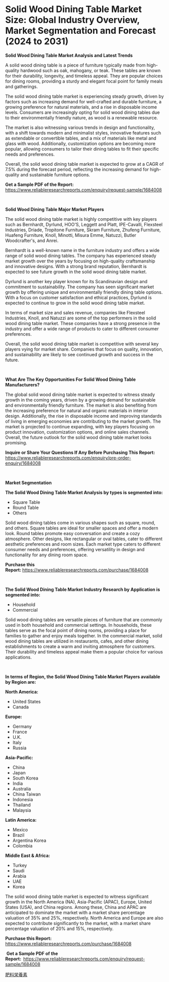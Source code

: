 <p><h1>Solid Wood Dining Table Market Size: Global Industry Overview, Market Segmentation and Forecast (2024 to 2031)</h1></p><p><strong>Solid Wood Dining Table Market Analysis and Latest Trends</strong></p>
<p><p>A solid wood dining table is a piece of furniture typically made from high-quality hardwood such as oak, mahogany, or teak. These tables are known for their durability, longevity, and timeless appeal. They are popular choices for dining rooms, providing a sturdy and elegant focal point for family meals and gatherings.</p><p>The solid wood dining table market is experiencing steady growth, driven by factors such as increasing demand for well-crafted and durable furniture, a growing preference for natural materials, and a rise in disposable income levels. Consumers are increasingly opting for solid wood dining tables due to their environmentally friendly nature, as wood is a renewable resource.</p><p>The market is also witnessing various trends in design and functionality, with a shift towards modern and minimalist styles, innovative features such as extendable or convertible tables, and a mix of materials like metal and glass with wood. Additionally, customization options are becoming more popular, allowing consumers to tailor their dining tables to fit their specific needs and preferences.</p><p>Overall, the solid wood dining table market is expected to grow at a CAGR of 7.5% during the forecast period, reflecting the increasing demand for high-quality and sustainable furniture options.</p></p>
<p><strong>Get a Sample PDF of the Report:&nbsp;</strong> <a href="https://www.reliableresearchreports.com/enquiry/request-sample/1684008">https://www.reliableresearchreports.com/enquiry/request-sample/1684008</a></p>
<p>&nbsp;</p>
<p><strong>Solid Wood Dining Table Major Market Players</strong></p>
<p><p>The solid wood dining table market is highly competitive with key players such as Bernhardt, Dyrlund, HOO'S, Leggett and Platt, IPE-Cavalli, Flexsteel Industries, Driade, Tropitone Furniture, Skram Furniture, Zhufeng Furniture, Huafeng Furniture, Knoll, Minotti, Misura Emme, Natuzzi, Butler Woodcrafter's, and Anrei.</p><p>Bernhardt is a well-known name in the furniture industry and offers a wide range of solid wood dining tables. The company has experienced steady market growth over the years by focusing on high-quality craftsmanship and innovative designs. With a strong brand reputation, Bernhardt is expected to see future growth in the solid wood dining table market.</p><p>Dyrlund is another key player known for its Scandinavian design and commitment to sustainability. The company has seen significant market growth by offering unique and environmentally friendly dining table options. With a focus on customer satisfaction and ethical practices, Dyrlund is expected to continue to grow in the solid wood dining table market.</p><p>In terms of market size and sales revenue, companies like Flexsteel Industries, Knoll, and Natuzzi are some of the top performers in the solid wood dining table market. These companies have a strong presence in the industry and offer a wide range of products to cater to different consumer preferences.</p><p>Overall, the solid wood dining table market is competitive with several key players vying for market share. Companies that focus on quality, innovation, and sustainability are likely to see continued growth and success in the future.</p></p>
<p>&nbsp;</p>
<p><strong>What Are The Key Opportunities For Solid Wood Dining Table Manufacturers?</strong></p>
<p><p>The global solid wood dining table market is expected to witness steady growth in the coming years, driven by a growing demand for sustainable and environmentally friendly furniture. The market is also benefiting from the increasing preference for natural and organic materials in interior design. Additionally, the rise in disposable income and improving standards of living in emerging economies are contributing to the market growth. The market is projected to continue expanding, with key players focusing on product innovation, customization options, and online sales channels. Overall, the future outlook for the solid wood dining table market looks promising.</p></p>
<p><strong>Inquire or Share Your Questions If Any Before Purchasing This Report:</strong> <a href="https://www.reliableresearchreports.com/enquiry/pre-order-enquiry/1684008">https://www.reliableresearchreports.com/enquiry/pre-order-enquiry/1684008</a></p>
<p>&nbsp;</p>
<p><strong>Market Segmentation</strong></p>
<p><strong>The Solid Wood Dining Table Market Analysis by types is segmented into:</strong></p>
<p><ul><li>Square Table</li><li>Round Table</li><li>Others</li></ul></p>
<p><p>Solid wood dining tables come in various shapes such as square, round, and others. Square tables are ideal for smaller spaces and offer a modern look. Round tables promote easy conversation and create a cozy atmosphere. Other designs, like rectangular or oval tables, cater to different aesthetic preferences and room sizes. Each market type caters to different consumer needs and preferences, offering versatility in design and functionality for any dining room space.</p></p>
<p><strong>Purchase this Report:&nbsp;</strong><a href="https://www.reliableresearchreports.com/purchase/1684008">https://www.reliableresearchreports.com/purchase/1684008</a></p>
<p>&nbsp;</p>
<p><strong>The Solid Wood Dining Table Market Industry Research by Application is segmented into:</strong></p>
<p><ul><li>Household</li><li>Commercial</li></ul></p>
<p><p>Solid wood dining tables are versatile pieces of furniture that are commonly used in both household and commercial settings. In households, these tables serve as the focal point of dining rooms, providing a place for families to gather and enjoy meals together. In the commercial market, solid wood dining tables are utilized in restaurants, cafes, and other dining establishments to create a warm and inviting atmosphere for customers. Their durability and timeless appeal make them a popular choice for various applications.</p></p>
<p>&nbsp;</p>
<p><strong>In terms of Region, the Solid Wood Dining Table Market Players available by Region are:</strong></p>
<p>
    <p> <strong> North America: </strong>
        <ul>
            <li>United States</li>
            <li>Canada</li>
        </ul>
        </p> 
    <p> <strong> Europe: </strong>
        <ul>
            <li>Germany</li>
            <li>France</li>
            <li>U.K.</li>
            <li>Italy</li>
            <li>Russia</li>
        </ul>
        </p> 
    <p> <strong> Asia-Pacific: </strong>
        <ul>
            <li>China</li>
            <li>Japan</li>
            <li>South Korea</li>
            <li>India</li>
            <li>Australia</li>
            <li>China Taiwan</li>
            <li>Indonesia</li>
            <li>Thailand</li>
            <li>Malaysia</li>
        </ul>
        </p> 
    <p> <strong> Latin America: </strong>
        <ul>
            <li>Mexico</li>
            <li>Brazil</li>
            <li>Argentina Korea</li>
            <li>Colombia</li>
        </ul>
        </p> 
    <p> <strong> Middle East & Africa: </strong>
        <ul>
            <li>Turkey</li>
            <li>Saudi</li>
            <li>Arabia</li>
            <li>UAE</li>
            <li>Korea</li>
        </ul>
    </p>
    </p>
<p><p>The solid wood dining table market is expected to witness significant growth in the North America (NA), Asia-Pacific (APAC), Europe, United States (USA), and China regions. Among these, China and APAC are anticipated to dominate the market with a market share percentage valuation of 35% and 25%, respectively. North America and Europe are also expected to contribute significantly to the market, with a market share percentage valuation of 20% and 15%, respectively.</p></p>
<p><strong>Purchase this Report: </strong><a href="https://www.reliableresearchreports.com/purchase/1684008">https://www.reliableresearchreports.com/purchase/1684008</a></p>
<p>&nbsp;<strong>Get a Sample PDF of the Report:&nbsp;&nbsp;</strong><a href="https://www.reliableresearchreports.com/enquiry/request-sample/1684008">https://www.reliableresearchreports.com/enquiry/request-sample/1684008</a></p>
<p><strong></strong></p>
<p><p><a href="https://github.com/oqoeusbvpadwjs08/Market-Research-Report-List-1/blob/main/94107893804.md">肥料栄養素</a></p></p>